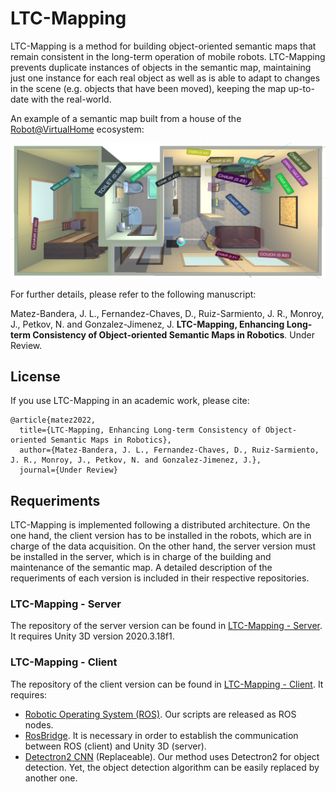 # LTC-Mapping

LTC-Mapping is a method for building object-oriented semantic maps that remain consistent in the long-term operation of mobile robots. LTC-Mapping prevents duplicate instances of objects in the semantic map, maintaining just one instance for each real object as well as is able to adapt to changes in the scene (e.g. objects that have been moved), keeping the map up-to-date with the real-world. 

An example of a semantic map built from a house of the [Robot@VirtualHome](https://github.com/DavidFernandezChaves/RobotAtVirtualHome) ecosystem:

<div align="center">
  <img src="https://github.com/MAPIRlab/LTC-Mapping-Server/blob/master/Textures/example_semantic_mapping.png?raw=true"/>
</div>

For further details, please refer to the following manuscript:

Matez-Bandera, J. L., Fernandez-Chaves, D., Ruiz-Sarmiento, J. R., Monroy, J., Petkov, N. and Gonzalez-Jimenez, J. **LTC-Mapping, Enhancing Long-term Consistency of Object-oriented Semantic Maps in Robotics**. Under Review.

## License

If you use LTC-Mapping in an academic work, please cite:

```
@article{matez2022,
  title={LTC-Mapping, Enhancing Long-term Consistency of Object-oriented Semantic Maps in Robotics},
  author={Matez-Bandera, J. L., Fernandez-Chaves, D., Ruiz-Sarmiento, J. R., Monroy, J., Petkov, N. and Gonzalez-Jimenez, J.},
  journal={Under Review}
```

## Requeriments

LTC-Mapping is implemented following a distributed architecture. On the one hand, the client version has to be installed in the robots, which are in charge of the data acquisition. On the other hand, the server version must be installed in the server, which is in charge of the building and maintenance of the semantic map. A detailed description of the requeriments of each version is included in their respective repositories.

### LTC-Mapping - Server
The repository of the server version can be found in [LTC-Mapping - Server](https://github.com/MAPIRlab/LTC-Mapping-Server). It requires Unity 3D version 2020.3.18f1.

### LTC-Mapping - Client
The repository of the client version can be found in [LTC-Mapping - Client](https://github.com/MAPIRlab/LTC-Mapping-Client). It requires:
  - [Robotic Operating System (ROS)](https://www.ros.org/). Our scripts are released as ROS nodes.
  - [RosBridge](http://wiki.ros.org/rosbridge_suite). It is necessary in order to establish the communication between ROS (client) and Unity 3D (server).
  - [Detectron2 CNN](https://github.com/DavidFernandezChaves/Detectron2_ros) (Replaceable). Our method uses Detectron2 for object detection. Yet, the object detection algorithm can be easily replaced by another one.

